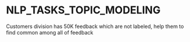 # NLP_TASKS_TOPIC_MODELING
Customers division has 50K feedback which are not labeled, help them to find common among all of feedback
